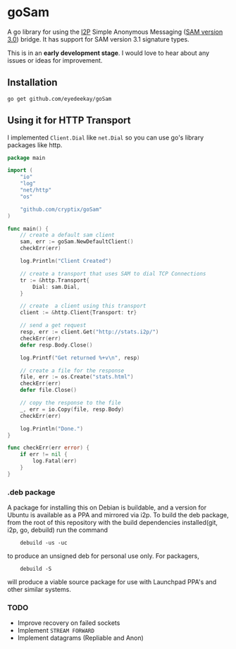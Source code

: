 goSam
=====

A go library for using the [I2P](https://geti2p.net/en/) Simple Anonymous
Messaging ([SAM version 3.0](https://geti2p.net/en/docs/api/samv3)) bridge. It
has support for SAM version 3.1 signature types.

This is in an **early development stage**. I would love to hear about any
issues or ideas for improvement.

## Installation
```
go get github.com/eyedeekay/goSam
```

## Using it for HTTP Transport

I implemented `Client.Dial` like `net.Dial` so you can use go's library packages like http.

```go
package main

import (
	"io"
	"log"
	"net/http"
	"os"

	"github.com/cryptix/goSam"
)

func main() {
	// create a default sam client
	sam, err := goSam.NewDefaultClient()
	checkErr(err)

	log.Println("Client Created")

	// create a transport that uses SAM to dial TCP Connections
	tr := &http.Transport{
		Dial: sam.Dial,
	}

	// create  a client using this transport
	client := &http.Client{Transport: tr}

	// send a get request
	resp, err := client.Get("http://stats.i2p/")
	checkErr(err)
	defer resp.Body.Close()

	log.Printf("Get returned %+v\n", resp)

	// create a file for the response
	file, err := os.Create("stats.html")
	checkErr(err)
	defer file.Close()

	// copy the response to the file
	_, err = io.Copy(file, resp.Body)
	checkErr(err)

	log.Println("Done.")
}

func checkErr(err error) {
	if err != nil {
		log.Fatal(err)
	}
}
```

### .deb package

A package for installing this on Debian is buildable, and a version for Ubuntu
is available as a PPA and mirrored via i2p. To build the deb package, from the
root of this repository with the build dependencies installed(git, i2p, go,
debuild) run the command

        debuild -us -uc

to produce an unsigned deb for personal use only. For packagers,

        debuild -S

will produce a viable source package for use with Launchpad PPA's and other
similar systems.
### TODO

* Improve recovery on failed sockets
* Implement `STREAM FORWARD`
* Implement datagrams (Repliable and Anon)

